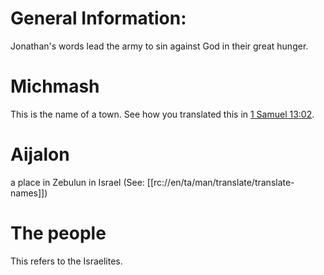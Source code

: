 # General Information:

Jonathan's words lead the army to sin against God in their great hunger.

# Michmash

This is the name of a town. See how you translated this in [1 Samuel 13:02](../13/01.md).

# Aijalon

a place in Zebulun in Israel (See: [[rc://en/ta/man/translate/translate-names]])

# The people

This refers to the Israelites.

